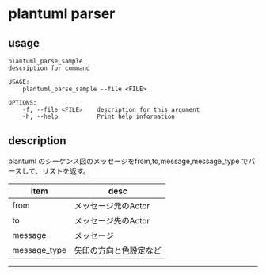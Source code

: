 # plantuml parser

## usage

```
plantuml_parse_sample 
description for command

USAGE:
    plantuml_parse_sample --file <FILE>

OPTIONS:
    -f, --file <FILE>    description for this argument
    -h, --help           Print help information

```


## description

plantuml のシーケンス図のメッセージをfrom,to,message,message_type
でパースして、リストを返す。


| item         | desc |
|--------------|------|
| from         | メッセージ元のActor     |
| to           | メッセージ先のActor     |
| message      | メッセージ    |
| message_type | 矢印の方向と色設定など     |


-------------------------------------------



